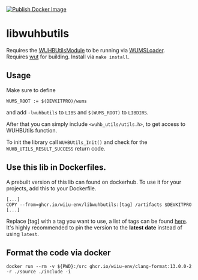 [![Publish Docker Image](https://github.com/wiiu-env/libwuhbutils/actions/workflows/push_image.yml/badge.svg)](https://github.com/wiiu-env/libwuhbutils/actions/workflows/push_image.yml)

# libwuhbutils
Requires the [WUHBUtilsModule](https://github.com/wiiu-env/WUHBUtilsModule) to be running via [WUMSLoader](https://github.com/wiiu-env/WUMSLoader).  
Requires [wut](https://github.com/devkitPro/wut) for building.
Install via `make install`.

## Usage
Make sure to define 
```
WUMS_ROOT := $(DEVKITPRO)/wums
```
and add `-lwuhbutils` to `LIBS` and `$(WUMS_ROOT)` to `LIBDIRS`.

After that you can simply include `<wuhb_utils/utils.h>`, to get access to WUHBUtils function.

To init the library call `WUHBUtils_Init()` and check for the `WUHB_UTILS_RESULT_SUCCESS` return code.

## Use this lib in Dockerfiles.
A prebuilt version of this lib can found on dockerhub. To use it for your projects, add this to your Dockerfile.
```
[...]
COPY --from=ghcr.io/wiiu-env/libwuhbutils:[tag] /artifacts $DEVKITPRO
[...]
```
Replace [tag] with a tag you want to use, a list of tags can be found [here](https://github.com/orgs/wiiu-env/packages/container/libwuhbutils/versions). 
It's highly recommended to pin the version to the **latest date** instead of using `latest`.

## Format the code via docker

`docker run --rm -v ${PWD}:/src ghcr.io/wiiu-env/clang-format:13.0.0-2 -r ./source ./include -i`
